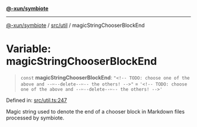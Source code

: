 [**@-xun/symbiote**](../../../README.md)

***

[@-xun/symbiote](../../../README.md) / [src/util](../README.md) / magicStringChooserBlockEnd

# Variable: magicStringChooserBlockEnd

> `const` **magicStringChooserBlockEnd**: `"<!-- TODO: choose one of the above and --✄--delete--✄-- the others! -->"` = `'<!-- TODO: choose one of the above and --✄--delete--✄-- the others! -->'`

Defined in: [src/util.ts:247](https://github.com/Xunnamius/symbiote/blob/fcdd2ab0b85b01d184680d7337de52754feba693/src/util.ts#L247)

Magic string used to denote the end of a chooser block in Markdown
files processed by symbiote.
